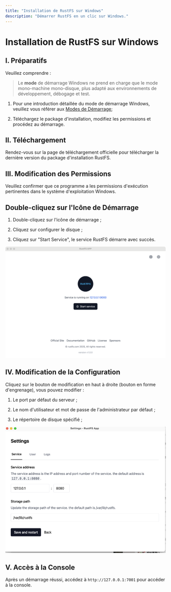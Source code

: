 ```yaml
---
title: "Installation de RustFS sur Windows"
description: "Démarrer RustFS en un clic sur Windows."
---
```


# Installation de RustFS sur Windows

## I. Préparatifs

Veuillez comprendre :

> Le **mode** de démarrage Windows ne prend en charge que le mode mono-machine mono-disque, plus adapté aux environnements de développement, débogage et test.


1. Pour une introduction détaillée du mode de démarrage Windows, veuillez vous référer aux [Modes de Démarrage](../linux/index.md#mode);

2. Téléchargez le package d'installation, modifiez les permissions et procédez au démarrage.


## II. Téléchargement

Rendez-vous sur la page de téléchargement officielle pour télécharger la dernière version du package d'installation RustFS.


## III. Modification des Permissions

Veuillez confirmer que ce programme a les permissions d'exécution pertinentes dans le système d'exploitation Windows.


## Double-cliquez sur l'Icône de Démarrage

1. Double-cliquez sur l'icône de démarrage ;

2. Cliquez sur configurer le disque ;

3. Cliquez sur "Start Service", le service RustFS démarre avec succès.


<img src="./images/windows-setup.jpg" alt="démarrage windows" />



## IV. Modification de la Configuration

Cliquez sur le bouton de modification en haut à droite (bouton en forme d'engrenage), vous pouvez modifier :

1. Le port par défaut du serveur ;

2. Le nom d'utilisateur et mot de passe de l'administrateur par défaut ;

3. Le répertoire de disque spécifié ;

<img src="./images/setting.jpg" alt="configuration RustFS windows" />



## V. Accès à la Console


Après un démarrage réussi, accédez à `http://127.0.0.1:7001` pour accéder à la console.

